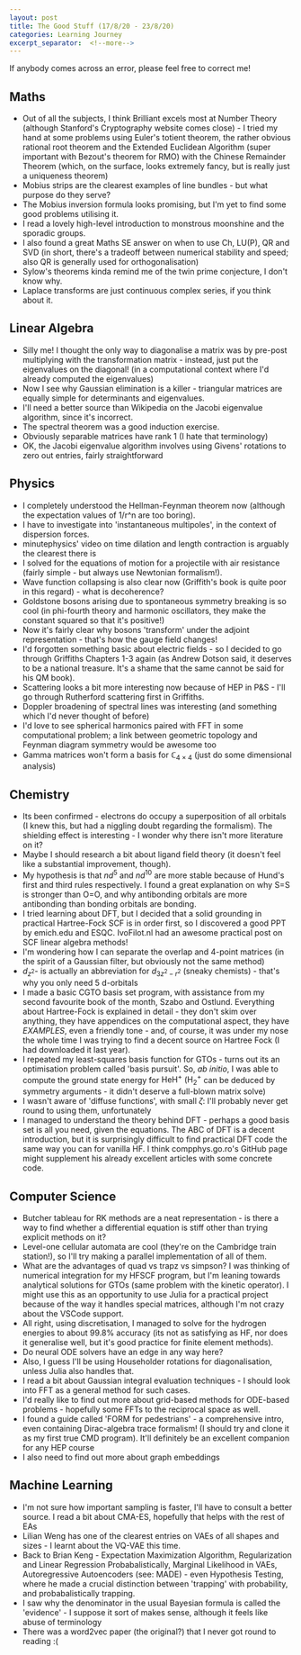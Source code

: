 ```yaml
---
layout: post
title: The Good Stuff (17/8/20 - 23/8/20)
categories: Learning Journey
excerpt_separator:  <!--more-->
---
```


If anybody comes across an error, please feel free to correct me!

## Maths

- Out of all the subjects, I think Brilliant excels most at Number Theory (although Stanford's Cryptography website comes close) - I tried my hand at some problems using Euler's totient theorem, the rather obvious rational root theorem and the Extended Euclidean Algorithm (super important with Bezout's theorem for RMO) with the Chinese Remainder Theorem (which, on the surface, looks extremely fancy, but is really just a uniqueness theorem) 
- Mobius strips are the clearest examples of line bundles - but what purpose do they serve? 
-  The Mobius inversion formula looks promising, but I'm yet to find some good problems utilising it. 
- I read a lovely high-level introduction to monstrous moonshine and the sporadic groups. 
- I also found a great Maths SE answer on when to use Ch, LU(P), QR and SVD (in short, there's a tradeoff between numerical stability and speed; also QR is generally used for orthogonalisation)
-  Sylow's theorems kinda remind me of the twin prime conjecture, I don't know why. 
-  Laplace transforms are just continuous complex series, if you think about it.

## Linear Algebra
- Silly me! I thought the only way to diagonalise a matrix was by pre-post multiplying with the transformation matrix - instead, just put the eigenvalues on the diagonal! (in a computational context where I'd already computed the eigenvalues)
-  Now I see why Gaussian elimination is a killer - triangular matrices are equally simple for determinants and eigenvalues. 
- I'll need a better source than Wikipedia on the Jacobi eigenvalue algorithm, since it's incorrect. 
- The spectral theorem was a good induction exercise. 
-  Obviously separable matrices have rank 1 (I hate that terminology) 
-  OK, the Jacobi eigenvalue algorithm involves using Givens' rotations to zero out entries, fairly straightforward

## Physics
- I completely understood the Hellman-Feynman theorem now (although the expectation values of 1/r^n are too boring). 
- I have to investigate into 'instantaneous multipoles', in the context of dispersion forces.
- minutephysics' video on time dilation and length contraction is arguably the clearest there is 
-  I solved for the equations of motion for a projectile with air resistance (fairly simple - but always use Newtonian formalism!). 
- Wave function collapsing is also clear now (Griffith's book is quite poor in this regard) - what is decoherence? 
- Goldstone bosons arising due to spontaneous symmetry breaking is so cool (in phi-fourth theory and harmonic oscillators, they make the constant squared so that it's positive!) 
-  Now it's fairly clear why bosons 'transform' under the adjoint representation - that's how the gauge field changes!
-  I'd forgotten something basic about electric fields - so I decided to go through Griffiths Chapters 1-3 again (as Andrew Dotson said, it deserves to be a national treasure. It's a shame that the same cannot be said for his QM book). 
- Scattering looks a bit more interesting now because of HEP in P&S - I'll go through Rutherford scattering first in Griffiths. 
- Doppler broadening of spectral lines was interesting (and something which I'd never thought of before) 
-  I'd love to see spherical harmonics paired with FFT in some computational problem; a link between geometric topology and Feynman diagram symmetry would be awesome too 
- Gamma matrices won't form a basis for $\mathbb{C}_{4\times4}$ (just do some dimensional analysis)

## Chemistry
- Its been confirmed - electrons do occupy a superposition of all orbitals (I knew this, but had a niggling doubt regarding the formalism). The shielding effect is interesting - I wonder why there isn't more literature on it? 
- Maybe I should research a bit about ligand field theory (it doesn't feel like a substantial improvement, though). 
- My hypothesis is that $nd^5$ and $nd^{10}$ are more stable because of Hund's first and third rules respectively. I found a great explanation on why $\text{S=S}$ is stronger than $\text{O=O}$, and why antibonding orbitals are more antibonding than bonding orbitals are bonding. 
- I tried learning about DFT, but I decided that a solid grounding in practical Hartree-Fock SCF is in order first, so I discovered a good PPT by emich.edu and ESQC. IvoFilot.nl had an awesome practical post on SCF linear algebra methods! 
- I'm wondering how I can separate the overlap and 4-point matrices (in the spirit of a Gaussian filter, but obviously not the same method) 
-  $d_{z^2}$- is actually an abbreviation for $d_{3z^2 - r^2}$ (sneaky chemists) - that's why you only need 5 d-orbitals 
- I made a basic CGTO basis set program, with assistance from my second favourite book of the month, Szabo and Ostlund. Everything about Hartree-Fock is explained in detail - they don't skim over anything, they have appendices on the computational aspect, they have _EXAMPLES_, even a friendly tone - and, of course, it was under my nose the whole time I was trying to find a decent source on Hartree Fock (I had downloaded it last year). 
-  I repeated my least-squares basis function for GTOs - turns out its an optimisation problem called 'basis pursuit'. So, _ab initio_, I was able to compute the ground state energy for $\text{HeH}^+$ ($\text{H}_2^+$ can be deduced by symmetry arguments - it didn't deserve a full-blown matrix solve)
- I wasn't aware of 'diffuse functions', with small $\zeta$: I'll probably never get round to using them, unfortunately
- I managed to understand the theory behind DFT - perhaps a good basis set is all you need, given the equations. The ABC of DFT is a decent introduction, but it is surprisingly difficult to find practical DFT code the same way you can for vanilla HF. I think compphys.go.ro's GitHub page might supplement his already excellent articles with some concrete code.
## Computer Science 
- Butcher tableau for RK methods are a neat representation - is there a way to find whether a differential equation is stiff other than trying explicit methods on it? 
- Level-one cellular automata are cool (they're on the Cambridge train station!), so I'll try making a parallel implementation of all of them. 
- What are the advantages of quad vs trapz vs simpson? I was thinking of numerical integration for my HFSCF program, but I'm leaning towards analytical solutions for GTOs (same problem with the kinetic operator). I might use this as an opportunity to use Julia for a practical project because of the way it handles special matrices, although I'm not crazy about the VSCode support. 
- All right, using discretisation, I managed to solve for the hydrogen energies to about 99.8% accuracy (its not as satisfying as HF, nor does it generalise well, but it's good practice for finite element methods). 
- Do neural ODE solvers have an edge in any way here? 
- Also, I guess I'll be using Householder rotations for diagonalisation, unless Julia also handles that. 
- I read a bit about Gaussian integral evaluation techniques - I should look into FFT as a general method for such cases. 
-  I'd really like to find out more about grid-based methods for ODE-based problems - hopefully some FFTs to the reciprocal space as well. 
- I found a guide called 'FORM for pedestrians' - a comprehensive intro, even containing Dirac-algebra trace formalism! (I should try and clone it as my first true CMD program). It'll definitely be an excellent companion for any HEP course
- I also need to find out more about graph embeddings
## Machine Learning
- I'm not sure how important sampling is faster, I'll have to consult a better source. I read a bit about CMA-ES, hopefully that helps with the rest of EAs 
- Lilian Weng has one of the clearest entries on VAEs of all shapes and sizes - I learnt about the VQ-VAE this time. 
-  Back to Brian Keng - Expectation Maximization Algorithm, Regularization and Linear Regression Probabalistically, Marginal Likelihood in VAEs, Autoregressive Autoencoders (see: MADE) - even Hypothesis Testing, where he made a crucial distinction between 'trapping' with probability, and probabalistically trapping. 
- I saw why the denominator in the usual Bayesian formula is called the 'evidence' - I suppose it sort of makes sense, although it feels like abuse of terminology
- There was a word2vec paper (the original?) that I never got round to reading :(
